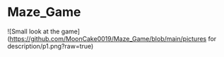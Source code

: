 # Maze_Game

![Small look at the game](https://github.com/MoonCake0019/Maze_Game/blob/main/pictures for description/p1.png?raw=true)
